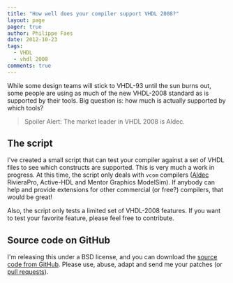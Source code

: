 ```yaml
---
title: "How well does your compiler support VHDL 2008?"
layout: page 
pager: true
author: Philippe Faes
date: 2012-10-23
tags: 
  - VHDL
  - vhdl 2008
comments: true
---
```

While some design teams will stick to VHDL-93 until the sun burns out, some people are using as much of the new VHDL-2008 standard as is supported by their tools. Big question is: how much is actually supported by which tools?

> Spoiler Alert: The market leader in VHDL 2008 is Aldec.

## The script

I've created a small script that can test your compiler against a set of VHDL files to see which constructs are supported. This is very much a work in progress. At this time, the script only deals with `vcom` compilers ([Aldec](http://www.aldec.com) RivieraPro, Active-HDL and Mentor Graphics ModelSim). If anybody can help and provide extensions for other commercial (or free?) compilers, that would be great!

Also, the script only tests a limited set of VHDL-2008 features. If you want to test your favorite feature, please feel free to contribute.

## Source code on GitHub

I'm releasing this under a BSD license, and you can download the [source code from GitHub](https://github.com/philippefaes/vhdl2008-tester). Please use, abuse, adapt and send me your patches (or [pull requests](https://help.github.com/articles/using-pull-requests)).

